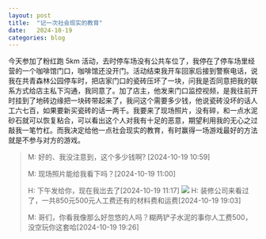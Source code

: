 ```yaml
---
layout: post
title:  "记一次社会现实的教育"
date:   2024-10-19
categories: blog
---
```


今天参加了粉红跑 5km 活动，去时停车场没有公共车位了，我停在了停车场里经营的一个咖啡馆门口，咖啡馆还没开门。活动结束我开车回家后接到警察电话，说我在共青森林公园停车时，把店家门口的瓷砖压坏了一块，问我是否同意把我的联系方式给店主私下沟通，我同意了。加了店主，他发来门口监控视频，是我往前开时挂到了地砖边缘把一块砖带起来了，我问这个需要多少钱，他说瓷砖没坏的话人工六七百，如果要新买瓷砖的话一两千。我要来了现场照片，没有碎，和一点水泥砂石就可以恢复粘合，可以看出这个人对我有十足的恶意，期望利用我的无心之过敲我一笔竹杠。而我决定给他一点社会现实的教育，有时赢得一场游戏最好的方法就是不参与对方的游戏。

> M: 好的、我没注意到，这个多少钱啊? [2024-10-19 10:59]
> 
> M: 现场照片能给我看下吗？[2024-10-19 11:00]
> 
> H: 下午发给你，现在我岀去了[2024-10-19 11:17]
![](https://www.dropbox.com/scl/fi/qkf8ziommndzn9rpxxe34/20241019.jpg?rlkey=i9qk6kzt9qughuslklqe29trf&st=bumfkl6z&raw=1)
> H: 装修公司来看过了，一共850元500元人工费还有的材料费和运费[2024-10-19 19:03]
> 
> M: 哥们，你看我像那么好忽悠的人吗？糊两铲子水泥的事你人工费500，没空玩你这套哈[2024-10-19 19:26]